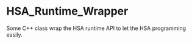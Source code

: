 HSA_Runtime_Wrapper
===================

Some C++ class wrap the HSA runtime API to let the HSA programming easily.
